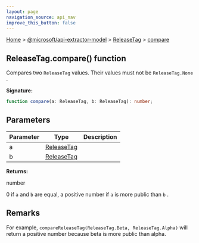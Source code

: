```yaml
---
layout: page
navigation_source: api_nav
improve_this_button: false
---
```



[Home](./index.md) &gt; [@microsoft/api-extractor-model](./api-extractor-model.md) &gt; [ReleaseTag](./api-extractor-model.releasetag.md) &gt; [compare](./api-extractor-model.releasetag.compare.md)

## ReleaseTag.compare() function

Compares two `ReleaseTag` values. Their values must not be `ReleaseTag.None` .

<b>Signature:</b>

```typescript
function compare(a: ReleaseTag, b: ReleaseTag): number;
```

## Parameters

|  Parameter | Type | Description |
|  --- | --- | --- |
|  a | [ReleaseTag](./api-extractor-model.releasetag.md) |  |
|  b | [ReleaseTag](./api-extractor-model.releasetag.md) |  |

<b>Returns:</b>

number

0 if `a` and `b` are equal, a positive number if `a` is more public than `b` .

## Remarks

For example, `compareReleaseTag(ReleaseTag.Beta, ReleaseTag.Alpha)` will return a positive number because beta is more public than alpha.
